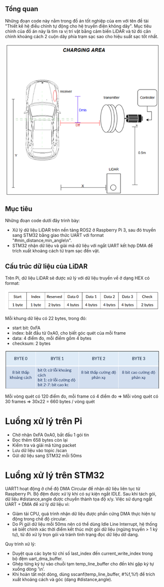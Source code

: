 ## Tổng quan
Những đoạn code này nằm trong đồ án tốt nghiệp của em với tên đề tài "Thiết kế hệ điều chỉnh tự động cho hệ truyền điện không dây". Mục tiêu chính của đồ án này là tìm ra vị trí vật bằng cảm biến LiDAR và từ đó căn chỉnh khoảng cách 2 cuộn dây phía trạm sạc sao cho hiệu suất sạc tốt nhất.

![Hệ thống trong thực tế](image.png)
## Mục tiêu
Những đoạn code dưới đây trình bày: 
- Xử lý dữ liệu LiDAR trên nền tảng ROS2 ở Raspberry Pi 3, sau đó truyền sang STM32 bằng giao thức UART với format "#min_distance,min_angle\n".
- STM32 nhận dữ liệu và giải mã dữ liệu với ngắt UART kết hợp DMA để trích xuất khoảng cách từ trạm sạc đến vật.
## Cấu trúc dữ liệu của LiDAR
Trên Pi, dữ liệu LiDAR sẽ được xử lý với dữ liệu truyền về ở dạng HEX có format:

![Dữ liệu LiDAR](image-1.png)

Mỗi khung dữ liệu có 22 bytes, trong đó:
- start bit: 0xFA
- index: bắt đầu từ 0xA0, cho biết góc quét của mỗi frame
- data: 4 điểm đo, mỗi điểm gồm 4 bytes
- checksum: 2 bytes

![Cấu trúc mỗi điểm đo](image-2.png)

Mỗi vòng quét có 120 điểm đo, mỗi frame có 4 điểm đo => Mỗi vòng quét có 30 frames => 30x22 = 660 bytes / vòng quét
# Luồng xử lý trên Pi
- Chờ nhận 0xFA 0xA0, bắt đầu 1 gói tin
- Đọc thêm 658 bytes còn lại
- Kiểm tra và giải mã từng packet
- Lưu dữ liệu vào topic /scan
- Gửi dữ liệu sang STM32 mỗi 50ms
# Luồng xử lý trên STM32
UART1 hoạt động ở chế độ DMA Circular để nhận dữ liệu liên tục từ Raspberry Pi. Bộ đệm được xử lý khi có sự kiện ngắt IDLE. Sau khi tách gói, dữ liệu #distance,angle được chuyển thành tọa độ x/y.
Việc sử dụng ngắt UART + DMA để xử lý dữ liệu vì:
- Giảm tải CPU, quá trình nhận dữ liệu được phần cứng DMA thực hiện tự động trong chế độ circular.
- Do Pi gửi dữ liệu mỗi 50ms nên có thể dùng Idle Line Interrupt, hệ thống sẽ biết chính xác thời điểm kết thúc một gói dữ liệu (ngừng truyền > 1 ký tự), từ đó xử lý trọn gói và tránh tình trạng đọc dữ liệu dở dang.

Quy trình xử lý:

- Duyệt qua các byte từ chỉ số last_index đến current_write_index trong bộ đệm uart_dma_buffer.
- Ghép từng ký tự vào chuỗi tạm temp_line_buffer cho đến khi gặp ký tự xuống dòng ’\n’.
- Khi hoàn tất một dòng, dùng sscanf(temp_line_buffer, #%f,%f) để trích xuất khoảng cách và góc (dạng #distance,angle).






